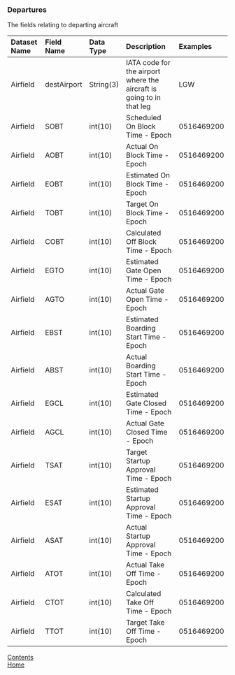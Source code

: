 ### Departures

The fields relating to departing aircraft

| Dataset Name  | Field Name  | Data Type | Description | Examples |
|:--------------|:------------|:----------|:------------|:---------|
|Airfield|destAirport|String(3)|IATA code for the airport where the aircraft is going to in that leg|LGW|
|Airfield|SOBT|int(10)|Scheduled On Block Time - Epoch|0516469200|
|Airfield|AOBT|int(10)|Actual On Block Time - Epoch|0516469200|
|Airfield|EOBT|int(10)|Estimated On Block Time - Epoch|0516469200|
|Airfield|TOBT|int(10)|Target On Block Time - Epoch|0516469200|
|Airfield|COBT|int(10)|Calculated Off Block Time - Epoch|0516469200|
|Airfield|EGTO|int(10)|Estimated Gate Open Time - Epoch|0516469200|
|Airfield|AGTO|int(10)|Actual Gate Open Time - Epoch|0516469200|
|Airfield|EBST|int(10)|Estimated Boarding Start Time - Epoch|0516469200|
|Airfield|ABST|int(10)|Actual Boarding Start Time - Epoch|0516469200|
|Airfield|EGCL|int(10)|Estimated Gate Closed Time - Epoch|0516469200|
|Airfield|AGCL|int(10)|Actual Gate Closed Time - Epoch|0516469200|
|Airfield|TSAT|int(10)|Target Startup Approval Time - Epoch|0516469200|
|Airfield|ESAT|int(10)|Estimated Startup Approval Time - Epoch|0516469200|
|Airfield|ASAT|int(10)|Actual Startup Approval Time - Epoch|0516469200|
|Airfield|ATOT|int(10)|Actual Take Off Time - Epoch|0516469200|
|Airfield|CTOT|int(10)|Calculated Take Off Time - Epoch|0516469200|
|Airfield|TTOT|int(10)|Target Take Off Time - Epoch|0516469200|


[Contents](./contents.md)<br />
[Home](./)
